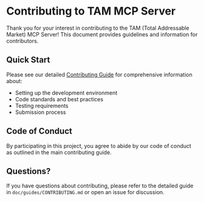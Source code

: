 # Contributing to TAM MCP Server

Thank you for your interest in contributing to the TAM (Total Addressable Market) MCP Server! This document provides guidelines and information for contributors.

## Quick Start

Please see our detailed [Contributing Guide](doc/guides/CONTRIBUTING.md) for comprehensive information about:

- Setting up the development environment
- Code standards and best practices
- Testing requirements
- Submission process

## Code of Conduct

By participating in this project, you agree to abide by our code of conduct as outlined in the main contributing guide.

## Questions?

If you have questions about contributing, please refer to the detailed guide in `doc/guides/CONTRIBUTING.md` or open an issue for discussion.
